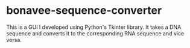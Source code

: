 # bonavee-sequence-converter
This is a GUI I developed using Python's Tkinter library. It takes a DNA sequence and converts it to the corresponding RNA sequence and vice versa.
